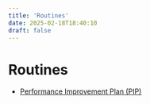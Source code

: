 ```yaml
---
title: 'Routines'
date: 2025-02-18T18:40:10
draft: false
---
```


# Routines

- [Performance Improvement Plan (PIP)](./performance-improvement-plan-pip/)
